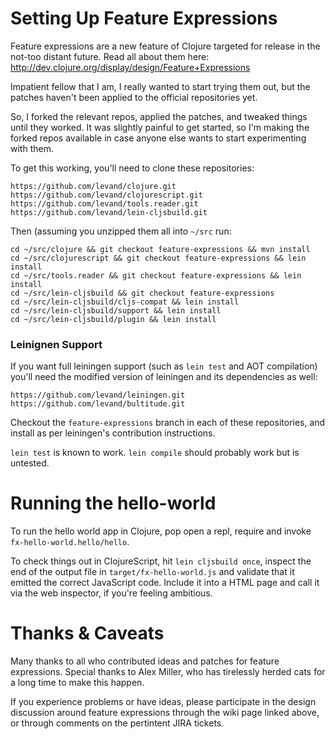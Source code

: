 # Setting Up Feature Expressions

Feature expressions are a new feature of Clojure targeted for release in the not-too distant future. Read all about them here: http://dev.clojure.org/display/design/Feature+Expressions

Impatient fellow that I am, I really wanted to start trying them out, but the patches haven't been applied to the official repositories yet.

So, I forked the relevant repos, applied the patches, and tweaked things until they worked. It was slightly painful to get started, so I'm making the forked repos available in case anyone else wants to start experimenting with them.

To get this working, you'll need to clone these repositories:

    https://github.com/levand/clojure.git
    https://github.com/levand/clojurescript.git
    https://github.com/levand/tools.reader.git
    https://github.com/levand/lein-cljsbuild.git

Then (assuming you unzipped them all into `~/src` run:

    cd ~/src/clojure && git checkout feature-expressions && mvn install
    cd ~/src/clojurescript && git checkout feature-expressions && lein install
    cd ~/src/tools.reader && git checkout feature-expressions && lein install
    cd ~/src/lein-cljsbuild && git checkout feature-expressions
    cd ~/src/lein-cljsbuild/cljs-compat && lein install
    cd ~/src/lein-cljsbuild/support && lein install
    cd ~/src/lein-cljsbuild/plugin && lein install

### Leinignen Support

If you want full leiningen support (such as `lein test` and AOT compilation) you'll need the modified version of leiningen and its dependencies as well:

    https://github.com/levand/leiningen.git
    https://github.com/levand/bultitude.git

Checkout the `feature-expressions` branch in each of these repositories, and install as per leiningen's contribution instructions.

`lein test` is known to work. `lein compile` should probably work but is untested.

# Running the hello-world

To run the hello world app in Clojure, pop open a repl, require and invoke `fx-hello-world.hello/hello`.

To check things out in ClojureScript, hit `lein cljsbuild once`, inspect the end of the output file in `target/fx-hello-world.js` and validate that it emitted the correct JavaScript code. Include it into a HTML page and call it via the web inspector, if you're feeling ambitious.

# Thanks & Caveats

Many thanks to all who contributed ideas and patches for feature expressions. Special thanks to Alex Miller, who has tirelessly herded cats for a long time to make this happen.

If you experience problems or have ideas, please participate in the design discussion around feature expressions through the wiki page linked above, or through comments on the pertintent JIRA tickets.



